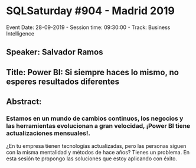 # SQLSaturday #904 - Madrid 2019
Event Date: 28-09-2019 - Session time: 09:30:00 - Track: Business Intelligence
## Speaker: Salvador Ramos
## Title: Power BI: Si siempre haces lo mismo, no esperes resultados diferentes
## Abstract:
### Estamos en un mundo de cambios continuos, los negocios y las herramientas evolucionan a gran velocidad, ¡Power BI tiene actualizaciones mensuales!.
¿En tu empresa tienen tecnologías actualizadas, pero las personas siguen con la misma mentalidad y métodos de hace años? Tienes un problema. En esta sesión te propongo las soluciones que estoy aplicando con éxito.
